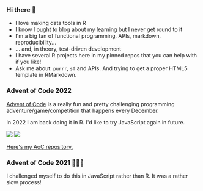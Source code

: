 ### Hi there 👋

<!--
<img src="https://user-images.githubusercontent.com/1819920/145449130-90bf3e24-8498-4cb3-8134-790502888ad2.jpg" alt="my profile photo" width=256 height=256 />
-->


<!--
**francisbarton/francisbarton** is a ✨ _special_ ✨ repository because its `README.md` (this file) appears on your GitHub profile.

Here are some ideas to get you started:

- 🔭 I’m currently working on ...
- 🌱 I’m currently learning ...
- 👯 I’m looking to collaborate on ...
- 🤔 I’m looking for help with ...
- 💬 Ask me about ...
- 📫 How to reach me: ...
- 😄 Pronouns: ...
- ⚡ Fun fact: ...
-->

- I love making data tools in R
- I know I ought to blog about my learning but I never get round to it
- I'm a big fan of functional programming, APIs, markdown, reproducibility...
- ... and, in theory, test-driven development
- I have several R projects here in my pinned repos that you can help with if you like!
- Ask me about: `purrr`, `sf` and APIs. And trying to get a proper HTML5 template in RMarkdown.

### Advent of Code 2022

[Advent of Code](https://adventofcode.com) is a really fun and pretty challenging programming adventure/game/competition that happens every December.

In 2022 I am back doing it in R. I'd like to try JavaScript again in future.

![](https://img.shields.io/badge/day%20📅-23-blue) ![](https://img.shields.io/badge/stars%20⭐-18-yellow)

[Here's my AoC repository.](https://github.com/francisbarton/adventofcode)

### Advent of Code 2021 👨🏼‍💻

I challenged myself to do this in JavaScript rather than R. It was a rather slow process!
